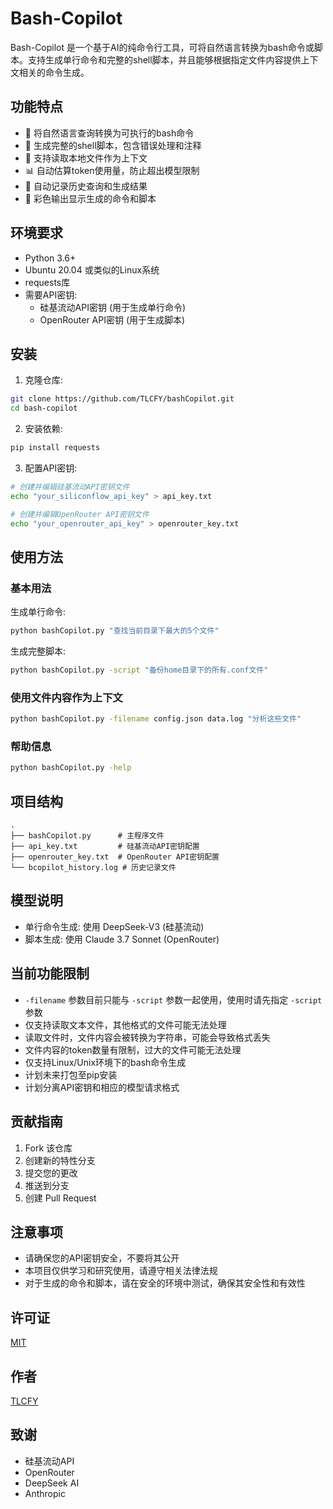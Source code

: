 
# Bash-Copilot

Bash-Copilot 是一个基于AI的纯命令行工具，可将自然语言转换为bash命令或脚本。支持生成单行命令和完整的shell脚本，并且能够根据指定文件内容提供上下文相关的命令生成。

## 功能特点

- 🚀 将自然语言查询转换为可执行的bash命令
- 📝 生成完整的shell脚本，包含错误处理和注释
- 📄 支持读取本地文件作为上下文
- 📊 自动估算token使用量，防止超出模型限制
- 📝 自动记录历史查询和生成结果
- 🎨 彩色输出显示生成的命令和脚本

## 环境要求

- Python 3.6+
- Ubuntu 20.04 或类似的Linux系统
- requests库
- 需要API密钥:
  - 硅基流动API密钥 (用于生成单行命令)
  - OpenRouter API密钥 (用于生成脚本)

## 安装

1. 克隆仓库:

```bash
git clone https://github.com/TLCFY/bashCopilot.git
cd bash-copilot
```

2. 安装依赖:

```bash
pip install requests
```

3. 配置API密钥:

```bash
# 创建并编辑硅基流动API密钥文件
echo "your_siliconflow_api_key" > api_key.txt

# 创建并编辑OpenRouter API密钥文件
echo "your_openrouter_api_key" > openrouter_key.txt
```

## 使用方法

### 基本用法

生成单行命令:
```bash
python bashCopilot.py "查找当前目录下最大的5个文件"
```

生成完整脚本:
```bash
python bashCopilot.py -script "备份home目录下的所有.conf文件"
```

### 使用文件内容作为上下文

```bash
python bashCopilot.py -filename config.json data.log "分析这些文件"
```

### 帮助信息

```bash
python bashCopilot.py -help
```

## 项目结构

```
.
├── bashCopilot.py      # 主程序文件
├── api_key.txt         # 硅基流动API密钥配置
├── openrouter_key.txt  # OpenRouter API密钥配置
└── bcopilot_history.log # 历史记录文件
```

## 模型说明

- 单行命令生成: 使用 DeepSeek-V3 (硅基流动)
- 脚本生成: 使用 Claude 3.7 Sonnet (OpenRouter)

## 当前功能限制

- `-filename` 参数目前只能与 `-script` 参数一起使用，使用时请先指定 `-script` 参数
- 仅支持读取文本文件，其他格式的文件可能无法处理
- 读取文件时，文件内容会被转换为字符串，可能会导致格式丢失
- 文件内容的token数量有限制，过大的文件可能无法处理
- 仅支持Linux/Unix环境下的bash命令生成
- 计划未来打包至pip安装
- 计划分离API密钥和相应的模型请求格式

## 贡献指南

1. Fork 该仓库
2. 创建新的特性分支
3. 提交您的更改
4. 推送到分支
5. 创建 Pull Request

## 注意事项

- 请确保您的API密钥安全，不要将其公开
- 本项目仅供学习和研究使用，请遵守相关法律法规
- 对于生成的命令和脚本，请在安全的环境中测试，确保其安全性和有效性

## 许可证

[MIT](./LICENSE)

## 作者

[TLCFY](https://github.com/TLCFY)

## 致谢

- 硅基流动API
- OpenRouter
- DeepSeek AI
- Anthropic
